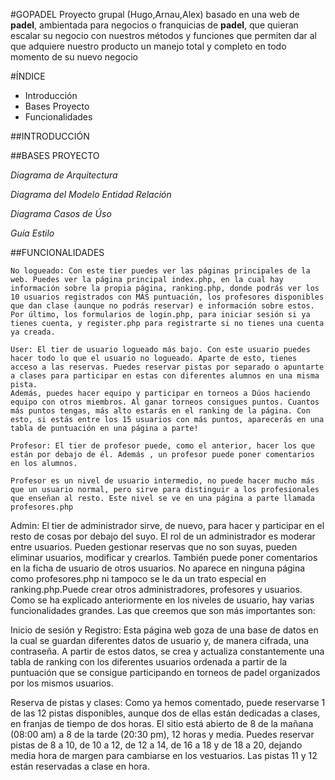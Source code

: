 #GOPADEL
Proyecto grupal (Hugo,Arnau,Alex) basado en una web de **padel**, ambientada para negocios o franquicias de **padel**, que quieran escalar su negocio con nuestros métodos y funciones que permiten dar al que adquiere nuestro producto un manejo total y completo en todo momento de su nuevo negocio

#ÍNDICE
* Introducción
* Bases Proyecto
* Funcionalidades 

##INTRODUCCIÓN


##BASES PROYECTO

_Diagrama de Arquitectura_


_Diagrama del Modelo Entidad Relación_


_Diagrama Casos de Úso_


_Guía Estilo_


##FUNCIONALIDADES
```
No logueado: Con este tier puedes ver las páginas principales de la web. Puedes ver la página principal index.php, en la cual hay información sobre la propia página, ranking.php, donde podrás ver los 10 usuarios registrados con MÁS puntuación, los profesores disponibles que dan clase (aunque no podrás reservar) e información sobre estos.
Por último, los formularios de login.php, para iniciar sesión si ya tienes cuenta, y register.php para registrarte si no tienes una cuenta ya creada.
```
```
User: El tier de usuario logueado más bajo. Con este usuario puedes hacer todo lo que el usuario no logueado. Aparte de esto, tienes acceso a las reservas. Puedes reservar pistas por separado o apuntarte a clases para participar en estas con diferentes alumnos en una misma pista. 
Además, puedes hacer equipo y participar en torneos a Dúos haciendo equipo con otros miembros. Al ganar torneos consigues puntos. Cuantos más puntos tengas, más alto estarás en el ranking de la página. Con esto, si estás entre los 15 usuarios con más puntos, aparecerás en una tabla de puntuación en una página a parte!
```
```
Profesor: El tier de profesor puede, como el anterior, hacer los que están por debajo de él. Además , un profesor puede poner comentarios en los alumnos. 
```

```
Profesor es un nivel de usuario intermedio, no puede hacer mucho más que un usuario normal, pero sirve para distinguir a los profesionales que enseñan al resto. Este nivel se ve en una página a parte llamada profesores.php 
```


Admin: El tier de administrador sirve, de nuevo, para hacer y participar en el resto de cosas por debajo del suyo. El rol de un administrador es moderar entre usuarios. Pueden gestionar reservas que no son suyas, pueden eliminar usuarios, modificar y crearlos. También puede poner comentarios en la ficha de usuario de otros usuarios. No aparece en ninguna página como profesores.php ni tampoco se le da un trato especial en ranking.php.Puede crear otros administradores, profesores y usuarios.
Como se ha explicado anteriormente en los niveles de usuario, hay varias funcionalidades grandes. Las que creemos que son más importantes son:

Inicio de sesión y Registro: Esta página web goza de una base de datos en la cual se guardan diferentes datos de usuario y, de manera cifrada, una contraseña. A partir de estos datos, se crea y actualiza constantemente una tabla de ranking con los diferentes usuarios ordenada a partir de la puntuación que se consigue participando en torneos de padel organizados por los mismos usuarios.

Reserva de pistas y clases: Como ya hemos comentado, puede reservarse 1 de las 12 pistas disponibles, aunque dos de ellas están dedicadas a clases, en franjas de tiempo de dos horas. El sitio está abierto de 8 de la mañana (08:00 am) a 8 de la tarde (20:30 pm), 12 horas y media. 
Puedes reservar pistas de 8 a 10, de 10 a 12, de 12 a 14, de 16 a 18 y de 18 a 20, dejando media hora de margen para cambiarse en los vestuarios. Las pistas 11 y 12 están reservadas a clase en hora.
